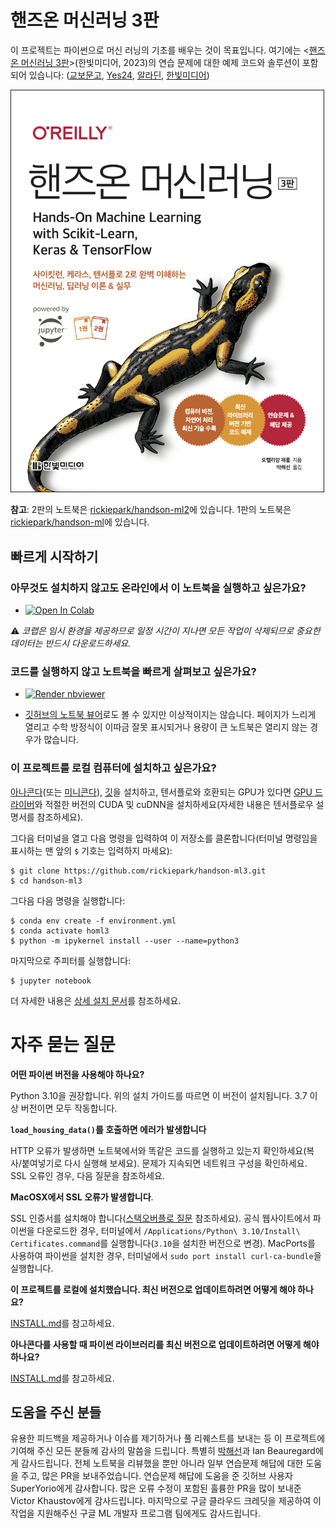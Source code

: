 핸즈온 머신러닝 3판
=================================

이 프로젝트는 파이썬으로 머신 러닝의 기초를 배우는 것이 목표입니다. 여기에는 <[핸즈온 머신러닝 3판](https://bit.ly/homl3-home)>(한빛미디어, 2023)의 연습 문제에 대한 예제 코드와 솔루션이 포함되어 있습니다: ([교보문고](https://product.kyobobook.co.kr/detail/S000208981368), [Yes24](https://www.yes24.com/Product/Goods/122338517), [알라딘](https://www.aladin.co.kr/shop/wproduct.aspx?ItemId=324278819), [한빛미디어](https://www.hanbit.co.kr/media/books/book_view.html?p_code=B1539397165))

<a href="https://bit.ly/homl3-home"><img src="cover.png" title="book" width="500" border="1" /></a>

**참고**: 2판의 노트북은 [rickiepark/handson-ml2](https://github.com/rickiepark/handson-ml2)에 있습니다. 1판의 노트북은 [rickiepark/handson-ml](https://github.com/rickiepark/handson-ml)에 있습니다.

## 빠르게 시작하기

### 아무것도 설치하지 않고도 온라인에서 이 노트북을 실행하고 싶은가요?

* <a href="https://colab.research.google.com/github/rickiepark/handson-ml3/blob/main/" target="_parent"><img src="https://colab.research.google.com/assets/colab-badge.svg" alt="Open In Colab"/></a>

⚠ _코랩은 임시 환경을 제공하므로 일정 시간이 지나면 모든 작업이 삭제되므로 중요한 데이터는 반드시 다운로드하세요._

### 코드를 실행하지 않고 노트북을 빠르게 살펴보고 싶은가요?

* <a href="https://nbviewer.jupyter.org/github/rickiepark/handson-ml3/blob/main/index.ipynb"><img src="https://raw.githubusercontent.com/jupyter/design/master/logos/Badges/nbviewer_badge.svg" alt="Render nbviewer" /></a>

* [깃허브의 노트북 뷰어](https://github.com/rickiepark/handson-ml3/blob/main/index.ipynb)로도 볼 수 있지만 이상적이지는 않습니다. 페이지가 느리게 열리고 수학 방정식이 이따금 잘못 표시되거나 용량이 큰 노트북은 열리지 않는 경우가 많습니다.

### 이 프로젝트를 로컬 컴퓨터에 설치하고 싶은가요?

[아나콘다](https://www.anaconda.com/products/distribution)(또는 [미니콘다](https://docs.conda.io/en/latest/miniconda.html)), [깃](https://git-scm.com/downloads)을 설치하고, 텐서플로와 호환되는 GPU가 있다면 [GPU 드라이버](https://www.nvidia.com/Download/index.aspx)와 적절한 버전의 CUDA 및 cuDNN을 설치하세요(자세한 내용은 텐서플로우 설명서를 참조하세요).

그다음 터미널을 열고 다음 명령을 입력하여 이 저장소를 클론합니다(터미널 명령임을 표시하는 맨 앞의 `$` 기호는 입력하지 마세요):

    $ git clone https://github.com/rickiepark/handson-ml3.git
    $ cd handson-ml3

그다음 다음 명령을 실행합니다:

    $ conda env create -f environment.yml
    $ conda activate homl3
    $ python -m ipykernel install --user --name=python3

마지막으로 주피터를 실행합니다:

    $ jupyter notebook

더 자세한 내용은 [상세 설치 문서](INSTALL.md)를 참조하세요.

# 자주 묻는 질문

**어떤 파이썬 버전을 사용해야 하나요?**

Python 3.10을 권장합니다. 위의 설치 가이드를 따르면 이 버전이 설치됩니다. 3.7 이상 버전이면 모두 작동합니다.

**`load_housing_data()`를 호출하면 에러가 발생합니다**

HTTP 오류가 발생하면 노트북에서와 똑같은 코드를 실행하고 있는지 확인하세요(복사/붙여넣기로 다시 실행해 보세요). 문제가 지속되면 네트워크 구성을 확인하세요. SSL 오류인 경우, 다음 질문을 참조하세요.

**MacOSX에서 SSL 오류가 발생합니다**.

SSL 인증서를 설치해야 합니다([스택오버플로 질문](https://stackoverflow.com/questions/27835619/urllib-and-ssl-certificate-verify-failed-error) 참조하세요). 공식 웹사이트에서 파이썬을 다운로드한 경우, 터미널에서 `/Applications/Python\ 3.10/Install\ Certificates.command`를 실행합니다(`3.10`을 설치한 버전으로 변경). MacPorts를 사용하여 파이썬을 설치한 경우, 터미널에서 `sudo port install curl-ca-bundle`을 실행합니다.

**이 프로젝트를 로컬에 설치했습니다. 최신 버전으로 업데이트하려면 어떻게 해야 하나요?**

[INSTALL.md](INSTALL.md)를 참고하세요.

**아나콘다를 사용할 때 파이썬 라이브러리를 최신 버전으로 업데이트하려면 어떻게 해야 하나요?**

[INSTALL.md](INSTALL.md)를 참고하세요.

## 도움을 주신 분들

유용한 피드백을 제공하거나 이슈를 제기하거나 풀 리퀘스트를 보내는 등 이 프로젝트에 기여해 주신 모든 분들께 감사의 말씀을 드립니다. 특별히 [박해선](https://github.com/rickiepark)과 Ian Beauregard에게 감사드립니다. 전체 노트북을 리뷰했을 뿐만 아니라 일부 연습문제 해답에 대한 도움을 주고, 많은 PR을 보내주었습니다. 연습문제 해답에 도움을 준 깃허브 사용자 SuperYorio에게 감사합니다. 많은 오류 수정이 포함된 훌륭한 PR을 많이 보내준 Victor Khaustov에게 감사드립니다. 마지막으로 구글 클라우드 크레딧을 제공하여 이 작업을 지원해주신 구글 ML 개발자 프로그램 팀에게도 감사드립니다.
